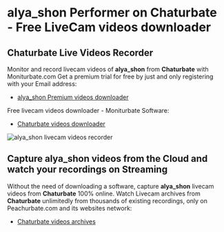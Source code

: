 # alya_shon Performer on Chaturbate - Free LiveCam videos downloader

## Chaturbate Live Videos Recorder

Monitor and record livecam videos of **alya_shon** from **Chaturbate** with Moniturbate.com
Get a premium trial for free by just and only registering with your Email address:
* [alya_shon Premium videos downloader](https://moniturbate.com/request-demo-licence-key.html)

Free livecam videos downloader - Moniturbate Software:
* [Chaturbate videos downloader](https://moniturbate.com/moniturbate-download-software.html)

![alya_shon livecam videos recorder](https://peachurnet.com/templates/moniturbate-software.png)


## Capture alya_shon videos from the Cloud and watch your recordings on Streaming

Without the need of downloading a software, capture **alya_shon** livecam videos from **Chaturbate** 100% online.
Watch Livecam archives from **Chaturbate** unlimitedly from thousands of existing recordings, only on Peachurbate.com and its websites network:
* [Chaturbate videos archives](https://peachurnet.com/)